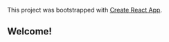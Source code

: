 This project was bootstrapped with [Create React App](https://github.com/facebook/create-react-app).

## Welcome!
